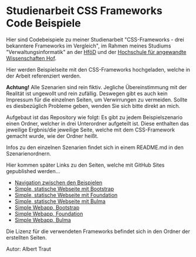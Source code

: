 # Studienarbeit CSS Frameworks  Code Beispiele
Hier sind Codebeispiele zu meiner Studienarbeit "CSS-Frameworks - drei bekanntere Frameworks im Vergleich", im Rahmen meines Studiums "Verwaltungsinformatik" an der [HföD](https://aiv.hfoed.de) und der [Hochschule für angewandte Wissenschaften Hof](https://hof-university.de).

Hier werden Beispielseite mit den CSS-Frameworks hochgeladen, welche in der Arbeit referenziert werden.

**Achtung!** Alle Szenarien sind rein fiktiv. Jegliche Übereinstimmung mit der Realität ist ungewollt und rein zufällig. Deswegen gibt es auch kein Impressum für die einzelnen Seiten, um Verwirrungen zu vermeiden. Sollte es diesbezüglich Probleme geben, wenden Sie sich bitte direkt an mich.

Aufgebaut ist das Repository wie folgt: Es gibt zu jedem Beispielszenario einen Ordner, welcher in drei Unterordner aufgeteilt ist. Diese enthalten das jeweilige Ergbnis/die jeweilige Seite, welche mit dem CSS-Framework gemacht wurde, wie der Ordner heißt.
<!--(Sprachlich nicht schön, muss es noch umformulieren... Irgendwann)-->
Infos zu den einzelnen Szenarien findet sich in einem README.md in den Szenarienordnern.

Hier kommen später Links zu den Seiten, welche mit GitHub Sites gepublished werden...

* [Navigation zwischen den Beispielen](https://altraugsburg.github.io/Studienarbeit-CSS-Frameworks/)
* [Simple, statische Webseite mit Bootstrap](https://altraugsburg.github.io/Studienarbeit-CSS-Frameworks/simple-statische-webseite/bootstrap/)
* [Simple, statische Webseite mit Foundation](https://altraugsburg.github.io/Studienarbeit-CSS-Frameworks/simple-statische-webseite/foundation/)
* [Simple, statische Webseite mit Bulma](https://altraugsburg.github.io/Studienarbeit-CSS-Frameworks/simple-statische-webseite/bulma/)
* [Simple Webapp, Bootstrap](https://altraugsburg.github.io/Studienarbeit-CSS-Frameworks/simple-webapp/bootstrap/)
* [Simple Webapp, Foundation](https://altraugsburg.github.io/Studienarbeit-CSS-Frameworks/simple-webapp/foundation/)
* [Simple Webapp, Bulma](https://altraugsburg.github.io/Studienarbeit-CSS-Frameworks/simple-webapp/bulma/)


Die Lizenz für die verwendeten Frameworks befindet sich in den Ordner der erstellten Seiten.

Autor: Albert Traut
